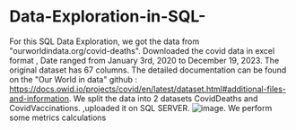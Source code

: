 # Data-Exploration-in-SQL-
For this SQL Data Exploration, we got the data from "ourworldindata.org/covid-deaths". 
Downloaded the covid data in excel format , Date ranged from January 3rd, 2020 to December 19, 2023. 
The original dataset has 67 columns.  The detailed documentation can be found on the "Our World in data" github : https://docs.owid.io/projects/covid/en/latest/dataset.html#additional-files-and-information. 
We split the data into 2 datasets CovidDeaths and  CovidVaccinations. ,uploaded it on SQL SERVER. ![image](https://github.com/vnjean/Data-Exploration-in-SQL-/assets/67580325/fe9b9adf-2ab4-4c6b-9387-4ed5c31584a7). We perform some metrics calculations

